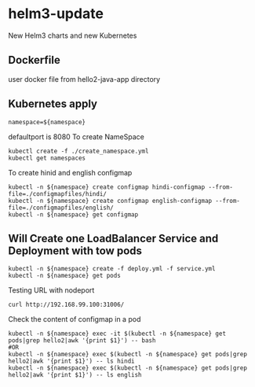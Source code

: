 # helm3-update
New Helm3 charts and new Kubernetes

## Dockerfile
user docker file from hello2-java-app directory

## Kubernetes apply

```
namespace=${namespace}
```

defaultport is 8080
To create NameSpace
```
kubectl create -f ./create_namespace.yml
kubectl get namespaces
```

To create hinid and english configmap
```
kubectl -n ${namespace} create configmap hindi-configmap --from-file=./configmapfiles/hindi/
kubectl -n ${namespace} create configmap english-configmap --from-file=./configmapfiles/english/
kubectl -n ${namespace} get configmap
```

## Will Create one LoadBalancer Service and Deployment with tow pods
```
kubectl -n ${namespace} create -f deploy.yml -f service.yml
kubectl -n ${namespace} get pods
```

Testing URL with nodeport
```
curl http://192.168.99.100:31006/
```

Check the content of configmap in a pod
```
kubectl -n ${namespace} exec -it $(kubectl -n ${namespace} get pods|grep hello2|awk '{print $1}') -- bash
#OR
kubectl -n ${namespace} exec $(kubectl -n ${namespace} get pods|grep hello2|awk '{print $1}') -- ls hindi
kubectl -n ${namespace} exec $(kubectl -n ${namespace} get pods|grep hello2|awk '{print $1}') -- ls english
```

